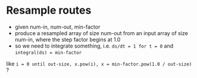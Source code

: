 # Resample routes

- given num-in, num-out, min-factor
- produce a resampled array of size num-out from an input array of size num-in,
  where the step factor begins at 1.0
- so we need to integrate something, i.e. `ds/dt = 1 for t = 0` and `integral(ds) = min-factor`

like `i = 0 until out-size, x.pow(i), x = min-factor.pow(1.0 / out-size)` ?

